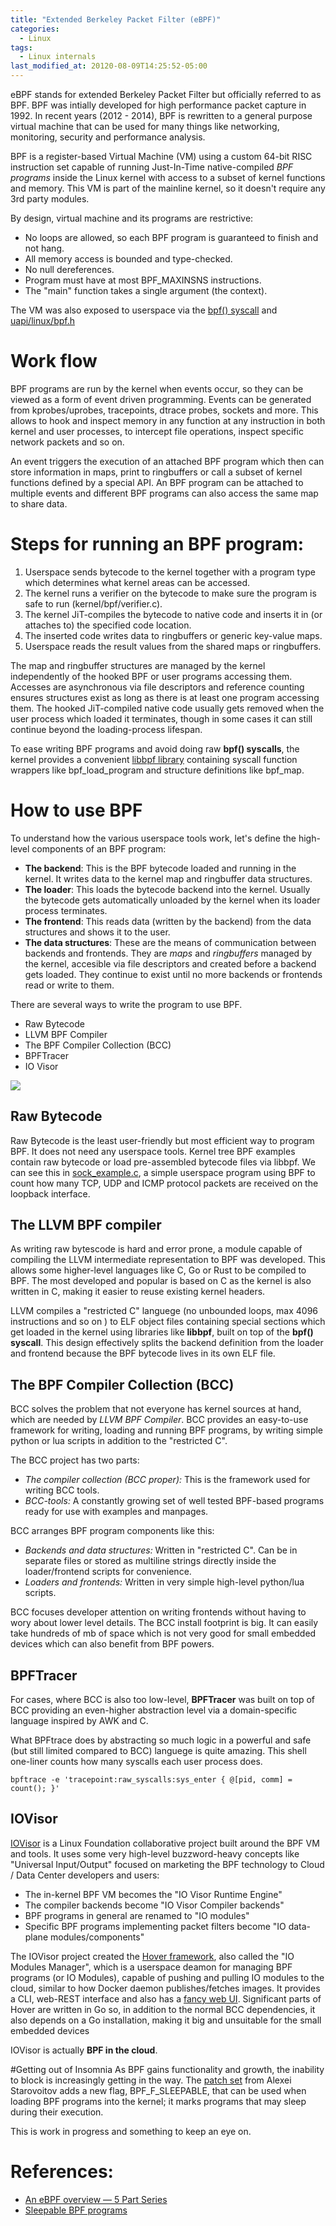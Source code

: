 ```yaml
---
title: "Extended Berkeley Packet Filter (eBPF)"
categories:
  - Linux
tags:
  - Linux internals
last_modified_at: 20120-08-09T14:25:52-05:00
---
```


eBPF stands for extended Berkeley Packet Filter but officially referred to as BPF. BPF was intially developed for high performance packet capture in 1992. In recent years (2012 - 2014), BPF is rewritten to a general purpose virtual machine that can be used for many things like networking, monitoring, security and performance analysis.

BPF is a register-based Virtual Machine (VM) using a custom 64-bit RISC instruction set capable of running Just-In-Time native-compiled *BPF programs* inside the Linux kernel with access to a subset of kernel functions and memory. This VM is part of the mainline kernel, so it doesn't require any 3rd party modules. 

By design, virtual machine and its programs are restrictive:
* No loops are allowed, so each BPF program is guaranteed to finish and not hang.
* All memory access is bounded and type-checked.
* No null dereferences.
* Program must have at most BPF_MAXINSNS instructions.
* The "main" function takes a single argument (the context).

The VM was also exposed to userspace via the [bpf() syscall](https://github.com/torvalds/linux/blob/v4.20/tools/lib/bpf) and [uapi/linux/bpf.h](https://github.com/torvalds/linux/blob/v4.20/include/uapi/linux/bpf.h) 

# Work flow
BPF programs are run by the kernel when events occur, so they can be viewed as a form of event driven programming. Events can be generated from kprobes/uprobes, tracepoints, dtrace probes, sockets and more. This allows to hook and inspect memory in any function at any instruction in both kernel and user processes, to intercept file operations, inspect specific network packets and so on.

An event triggers the execution of an attached BPF program which then can store information in maps, print to ringbuffers or call a subset of kernel functions defined by a special API. An BPF program can be attached to multiple events and different BPF programs can also access the same map to share data. 

# Steps for running an BPF program:

1. Userspace sends bytecode to the kernel together with a program type which determines what kernel areas can be accessed.
2. The kernel runs a verifier on the bytecode to make sure the program is safe to run (kernel/bpf/verifier.c).
3. The kernel JiT-compiles the bytecode to native code and inserts it in (or attaches to) the specified code location.
4. The inserted code writes data to ringbuffers or generic key-value maps.
5. Userspace reads the result values from the shared maps or ringbuffers.

The map and ringbuffer structures are managed by the kernel independently of the hooked BPF or user programs accessing them. Accesses are asynchronous via file descriptors and reference counting ensures structures exist as long as there is at least one program accessing them. The hooked JiT-compiled native code usually gets removed when the user process which loaded it terminates, though in some cases it can still continue beyond the loading-process lifespan.

To ease writing BPF programs and avoid doing raw **bpf() syscalls**, the kernel provides a convenient [libbpf library](https://github.com/torvalds/linux/blob/v4.20/tools/lib/bpf) containing syscall function wrappers like bpf_load_program and structure definitions like bpf_map.

# How to use BPF

To understand how the various userspace tools work, let's define the high-level components of an BPF program:

* **The backend**: This is the BPF bytecode loaded and running in the kernel. It writes data to the kernel map and ringbuffer data structures.
* **The loader**: This loads the bytecode backend into the kernel. Usually the bytecode gets automatically unloaded by the kernel when its loader process terminates.
* **The frontend**: This reads data (written by the backend) from the data structures and shows it to the user.
* **The data structures**: These are the means of communication between backends and frontends. They are *maps* and *ringbuffers* managed by the kernel, accesible via file descriptors and created before a backend gets loaded. They continue to exist until no more backends or frontends read or write to them.

There are several ways to write the program to use BPF.

* Raw Bytecode
* LLVM BPF Compiler
* The BPF Compiler Collection (BCC)
* BPFTracer
* IO Visor

<img src="https://manoj-gupta.github.io/images/ebpf.png">

## Raw Bytecode

Raw Bytecode is the least user-friendly but most efficient way to program BPF. It does not need any userspace tools. Kernel tree BPF examples contain raw bytecode or load pre-assembled bytecode files via libbpf. We can see this in [sock_example.c](https://github.com/torvalds/linux/blob/v4.20/samples/bpf/sock_example.c), a simple userspace program using BPF to count how many TCP, UDP and ICMP protocol packets are received on the loopback interface.

## The LLVM BPF compiler

As writing raw bytescode is hard and error prone, a module capable of compiling the LLVM intermediate representation to BPF was developed. This allows some higher-level languages like C, Go or Rust to be compiled to BPF. The most developed and popular is based on C as the kernel is also written in C, making it easier to reuse existing kernel headers.

LLVM compiles a "restricted C" languege (no unbounded loops, max 4096 instructions and so on ) to ELF object files containing special sections which get loaded in the kernel using libraries like **libbpf**, built on top of the **bpf() syscall**. This design effectively splits the backend definition from the loader and frontend because the BPF bytecode lives in its own ELF file.

## The BPF Compiler Collection (BCC)

BCC solves the problem that not everyone has kernel sources at hand, which are needed by *LLVM BPF Compiler*. BCC provides an easy-to-use framework for writing, loading and running BPF programs, by writing simple python or lua scripts in addition to the "restricted C". 

The BCC project has two parts:

* *The compiler collection (BCC proper):* This is the framework used for writing BCC tools.
* *BCC-tools:* A constantly growing set of well tested BPF-based programs ready for use with examples and manpages.

BCC arranges BPF program components like this:

* *Backends and data structures:* Written in "restricted C". Can be in separate files or stored as multiline strings directly inside the loader/frontend scripts for convenience.
* *Loaders and frontends:* Written in very simple high-level python/lua scripts.

BCC focuses developer attention on writing frontends without having to wory about lower level details. The BCC install footprint is big. It can easily take hundreds of mb of space which is not very good for small embedded devices which can also benefit from BPF powers. 

## BPFTracer

For cases, where BCC is also too low-level, **BPFTracer** was built on top of BCC providing an even-higher abstraction level via a domain-specific language inspired by AWK and C. 

What BPFtrace does by abstracting so much logic in a powerful and safe (but still limited compared to BCC) languege is quite amazing. This shell one-liner counts how many syscalls each user process does.

```
bpftrace -e 'tracepoint:raw_syscalls:sys_enter { @[pid, comm] = count(); }'
```

## IOVisor

[IOVisor](https://www.iovisor.org/) is a Linux Foundation collaborative project built around the BPF VM and tools. It uses some very high-level buzzword-heavy concepts like "Universal Input/Output" focused on marketing the BPF technology to Cloud / Data Center developers and users:

* The in-kernel BPF VM becomes the "IO Visor Runtime Engine"
* The compiler backends become "IO Visor Compiler backends"
* BPF programs in general are renamed to "IO modules"
* Specific BPF programs implementing packet filters become "IO data-plane modules/components"

The IOVisor project created the [Hover framework](https://github.com/iovisor/iomodules), also called the "IO Modules Manager", which is a userspace deamon for managing BPF programs (or IO Modules), capable of pushing and pulling IO modules to the cloud, similar to how Docker daemon publishes/fetches images. It provides a CLI, web-REST interface and also has a [fancy web UI](https://github.com/iovisor/hoverui). Significant parts of Hover are written in Go so, in addition to the normal BCC dependencies, it also depends on a Go installation, making it big and unsuitable for the small embedded devices 

IOVisor is actually **BPF in the cloud**. 

#Getting out of Insomnia
As BPF gains functionality and growth, the inability to block is increasingly getting in the way. The [patch set](https://lwn.net/ml/netdev/20200630043343.53195-1-alexei.starovoitov@gmail.com/) from Alexei Starovoitov adds a new flag, BPF_F_SLEEPABLE, that can be used when loading BPF programs into the kernel; it marks programs that may sleep during their execution.

This is work in progress and something to keep an eye on.

# References:

* [An eBPF overview — 5 Part Series](https://www.collabora.com/news-and-blog/blog/2019/04/05/an-ebpf-overview-part-1-introduction/)
* [Sleepable BPF programs](https://lwn.net/Articles/825415/)